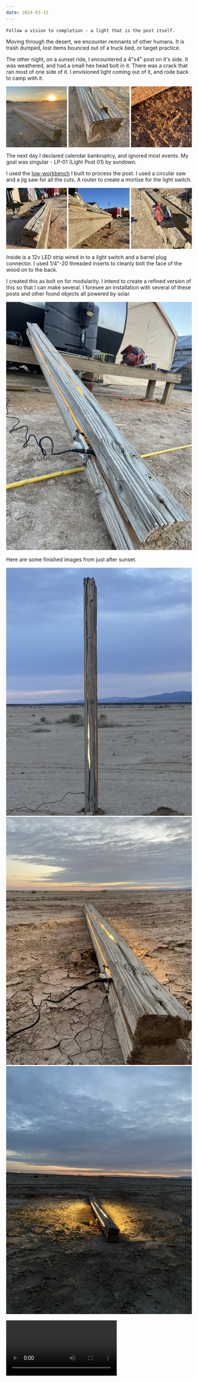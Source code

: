 ```yaml
---
date: 2024-03-15
---
```

`Follow a vision to completion - a light that is the post itself.`

Moving through the desert, we encounter remnants of other humans. It is trash dumped, lost items bounced out of a truck bed, or target practice.

The other night, on a sunset ride, I encountered a 4"x4" post on it's side.  It was weathered, and had a small hex head bolt in it. There was a crack that ran most of one side of it. I envisioned light coming out of it, and rode back to camp with it.

<style>
.three p {
  display:grid; 
  grid-template-columns: 1fr 1fr 1fr;
  gap: 4px;
}

.three p img {
	aspect-ration: 1 / 1;
}
</style>
<div class="three">

![](../../public/attachments/1F9391C7-D9A2-40C3-9B99-BC54D7433D28_1_102_a.jpeg)
![](../../public/attachments/3F1D30F4-7E4F-4C71-AD8A-880549C2AB68_1_102_a.jpeg)
![](../../public/attachments/3FC74F40-FC42-4EAD-8DBC-80061FBCF692_1_102_a.jpeg)
</div>


The next day I declared calendar bankruptcy, and ignored most events. My goal was singular - LP-01 (Light Post 01) by sundown.

I used the [low-workbench](low-workbench.md) I built to process the post. I used a circular saw and a jig saw for all the cuts. A router to create a mortise for the light switch.

<div class="three">

![](../../public/attachments/IMG_2642-Large.jpeg)
![](../../public/attachments/IMG_2643-Large.jpeg)
![](../../public/attachments/IMG_2641-2-Large.jpeg)
</div>

Inside is a 12v LED strip wired in to a light switch and a barrel plug connector. I used 1/4"-20 threaded inserts to cleanly bolt the face of the wood on to the back.

I created this as bolt on for modularity. I intend to create a refined version of this so that I can make several. I foresee an installation with several of these posts and other found objects all powered by solar. 


![](../../public/attachments/E37E537D-926B-41EE-BE4F-C04A86F24CE1_1_105_c.jpeg)

Here are some finished images from just after sunset.

![](../../public/attachments/49B0D0EC-0844-4F51-AE28-B654E841531A_1_105_c.jpeg)![](../../public/attachments/1DAD0647-677C-4C03-8AFD-DB76981CADA0_1_105_c.jpeg)
![](../../public/attachments/6367CACB-52AC-4B22-8E86-093A3EE501A6_1_105_c.jpeg)

<video src="../../public/attachments/lp-01-demo.mp4" />


![](../../public/attachments/DB7C56EB-C7D8-4554-BBE3-AA3000593BB9_1_105_c.jpeg)
> portrait by [Ygor Marotta](https://www.instagram.com/ygormarotta/?hl=en)


